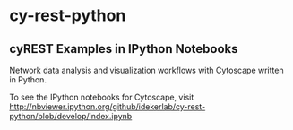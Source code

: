 # cy-rest-python

## cyREST Examples in IPython Notebooks
Network data analysis and visualization workflows with Cytoscape written in Python.

To see the IPython notebooks for Cytoscape, visit http://nbviewer.ipython.org/github/idekerlab/cy-rest-python/blob/develop/index.ipynb

